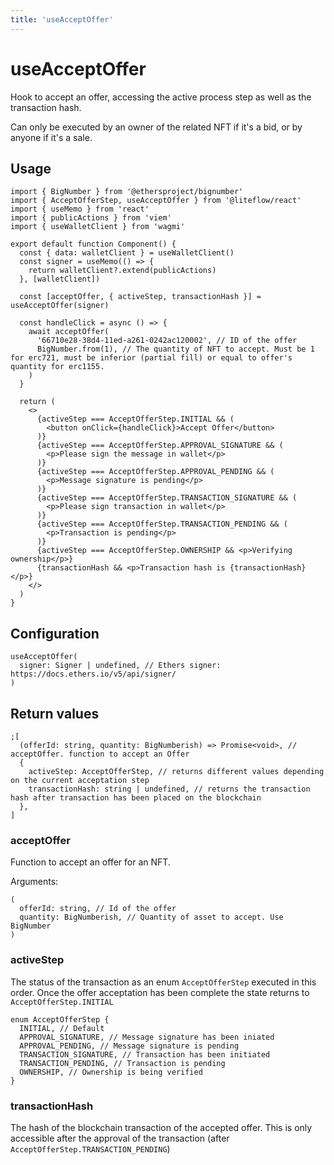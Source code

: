 ```yaml
---
title: 'useAcceptOffer'
---
```


# useAcceptOffer

Hook to accept an offer, accessing the active process step as well as the transaction hash.

Can only be executed by an owner of the related NFT if it's a bid, or by anyone if it's a sale.

## Usage

```tsx
import { BigNumber } from '@ethersproject/bignumber'
import { AcceptOfferStep, useAcceptOffer } from '@liteflow/react'
import { useMemo } from 'react'
import { publicActions } from 'viem'
import { useWalletClient } from 'wagmi'

export default function Component() {
  const { data: walletClient } = useWalletClient()
  const signer = useMemo(() => {
    return walletClient?.extend(publicActions)
  }, [walletClient])

  const [acceptOffer, { activeStep, transactionHash }] = useAcceptOffer(signer)

  const handleClick = async () => {
    await acceptOffer(
      '66710e28-38d4-11ed-a261-0242ac120002', // ID of the offer
      BigNumber.from(1), // The quantity of NFT to accept. Must be 1 for erc721, must be inferior (partial fill) or equal to offer's quantity for erc1155.
    )
  }

  return (
    <>
      {activeStep === AcceptOfferStep.INITIAL && (
        <button onClick={handleClick}>Accept Offer</button>
      )}
      {activeStep === AcceptOfferStep.APPROVAL_SIGNATURE && (
        <p>Please sign the message in wallet</p>
      )}
      {activeStep === AcceptOfferStep.APPROVAL_PENDING && (
        <p>Message signature is pending</p>
      )}
      {activeStep === AcceptOfferStep.TRANSACTION_SIGNATURE && (
        <p>Please sign transaction in wallet</p>
      )}
      {activeStep === AcceptOfferStep.TRANSACTION_PENDING && (
        <p>Transaction is pending</p>
      )}
      {activeStep === AcceptOfferStep.OWNERSHIP && <p>Verifying ownership</p>}
      {transactionHash && <p>Transaction hash is {transactionHash}</p>}
    </>
  )
}
```

## Configuration

```tsx
useAcceptOffer(
  signer: Signer | undefined, // Ethers signer: https://docs.ethers.io/v5/api/signer/
)
```

## Return values

```tsx
;[
  (offerId: string, quantity: BigNumberish) => Promise<void>, // acceptOffer. function to accept an Offer
  {
    activeStep: AcceptOfferStep, // returns different values depending on the current acceptation step
    transactionHash: string | undefined, // returns the transaction hash after transaction has been placed on the blockchain
  },
]
```

### acceptOffer

Function to accept an offer for an NFT.

Arguments:

```tsx
(
  offerId: string, // Id of the offer
  quantity: BigNumberish, // Quantity of asset to accept. Use BigNumber
)
```

### activeStep

The status of the transaction as an enum `AcceptOfferStep` executed in this order. Once the offer acceptation has been complete the state returns to `AcceptOfferStep.INITIAL`

```tsx
enum AcceptOfferStep {
  INITIAL, // Default
  APPROVAL_SIGNATURE, // Message signature has been iniated
  APPROVAL_PENDING, // Message signature is pending
  TRANSACTION_SIGNATURE, // Transaction has been initiated
  TRANSACTION_PENDING, // Transaction is pending
  OWNERSHIP, // Ownership is being verified
}
```

### transactionHash

The hash of the blockchain transaction of the accepted offer. This is only accessible after the approval of the transaction (after `AcceptOfferStep.TRANSACTION_PENDING`)
